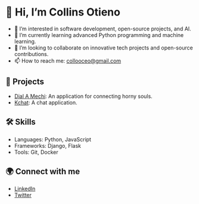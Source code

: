 # 👋 Hi, I’m Collins Otieno
- 👀 I’m interested in software development, open-source projects, and AI.
- 🌱 I’m currently learning advanced Python programming and machine learning.
- 💞️ I’m looking to collaborate on innovative tech projects and open-source contributions.
- 📫 How to reach me: collooceo@gmail.com

## 🌟 Projects
- [Dial A Mechi](https://dial-a-mechi.vercel.app/index.html): An application for connecting horny souls.
- [Kchat](https://kchat-client.vercel.app/): A chat application.

## 🛠️ Skills
- Languages: Python, JavaScript
- Frameworks: Django, Flask
- Tools: Git, Docker

## 🌍 Connect with me
- [LinkedIn](your-link)
- [Twitter](your-link)